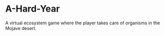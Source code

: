 # A-Hard-Year
A virtual ecosystem game where the player takes care of organisms in the Mojave desert.
